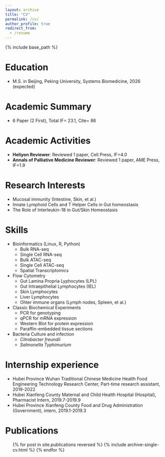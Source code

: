 ```yaml
---
layout: archive
title: "CV"
permalink: /cv/
author_profile: true
redirect_from:
  - /resume
---
```


{% include base_path %}

Education
======
* M.S. in Beijing, Peking University, Systems Biomedicine, 2026 (expected)

Academic Summary
======
* 6 Paper (2 First), Total IF= 23.1, Cite= 86

Academic Activities
======
* **Heliyon Reviewer**: Reviewed 1 paper, Cell Press, IF=4.0
* **Annals of Palliative Medicine Reviewer**: Reviewed 1 paper, AME Press, IF=1.9

Research Interests
======
* Mucosal immunity (Intestine, Skin, et al.)
* Innate Lymphoid Cells and T Helper Cells in Gut homeostasis
* The Role of Interleukin-18 in Gut/Skin Homeostasis

Skills
======
* Bioinformatics (Linux, R, Python)
  * Bulk RNA-seq
  * Single Cell RNA-seq
  * Bulk ATAC-seq
  * Single Cell ATAC-seq
  * Spatial Transcriptomics
* Flow Cytometry
  * Gut Lamina Propria Lyphocytes (LPL)
  * Gut Intraepithelial Lymphocytes (IEL)
  * Skin Lymphocytes
  * Liver Lymphocytes
  * Ohter immune organs (Lymph nodes, Spleen, et al.)
* Classic Biochemical Experiments
  * PCR for genotyping
  * qPCR for mRNA expression
  * Western Blot for protein expression
  * Paraffin-embedded tissue sections
* Bacteria Culture and infection
  * *Citrobacter freundii*
  * *Salmonella Typhimurium*

Internship experience
======
* Hubei Province Wuhan Traditional Chinese Medicine Health Food Engineering Technology Research Center, Part-time research assistant, 2019-2022
* Hubei Xianfeng County Maternal and Child Health Hospital (Hospital), Pharmacist Intern, 2019.7-2019.9
* Hubei Province Xianfeng County Food and Drug Administration (Government), intern, 2019.1-2019.3

Publications
======
  <ul>{% for post in site.publications reversed %}
    {% include archive-single-cv.html %}
  {% endfor %}</ul>
   
